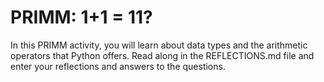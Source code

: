 # PRIMM: 1+1 = 11?
In this PRIMM activity, you will learn about data types and the arithmetic operators that Python offers. Read along in the REFLECTIONS.md file and enter your reflections and answers to the questions.
